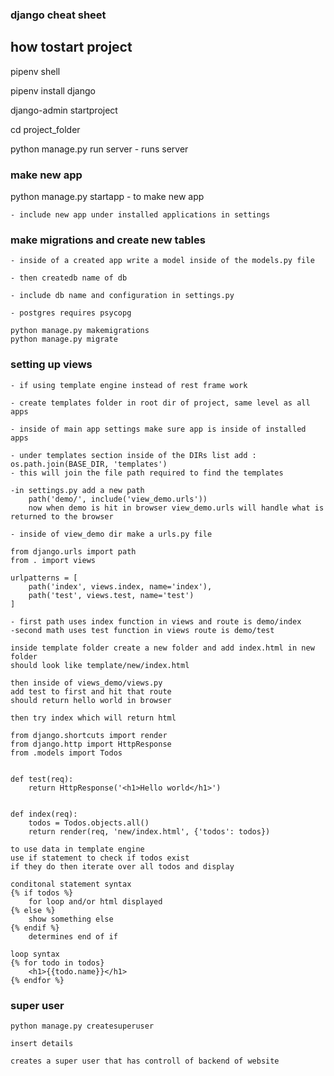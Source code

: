 ### django cheat sheet

## how tostart project

pipenv shell

pipenv install django

django-admin startproject <project name>

cd project_folder

python manage.py run server - runs server

### make new app

python manage.py startapp <app name> - to make new app

    - include new app under installed applications in settings

### make migrations and create new tables

    - inside of a created app write a model inside of the models.py file

    - then createdb name of db

    - include db name and configuration in settings.py

    - postgres requires psycopg

    python manage.py makemigrations
    python manage.py migrate

### setting up views

    - if using template engine instead of rest frame work

    - create templates folder in root dir of project, same level as all apps

    - inside of main app settings make sure app is inside of installed apps

    - under templates section inside of the DIRs list add : os.path.join(BASE_DIR, 'templates')
    - this will join the file path required to find the templates

    -in settings.py add a new path
        path('demo/', include('view_demo.urls'))
        now when demo is hit in browser view_demo.urls will handle what is returned to the browser

    - inside of view_demo dir make a urls.py file

    from django.urls import path
    from . import views

    urlpatterns = [
        path('index', views.index, name='index'),
        path('test', views.test, name='test')
    ]

    - first path uses index function in views and route is demo/index
    -second math uses test function in views route is demo/test

    inside template folder create a new folder and add index.html in new folder
    should look like template/new/index.html

    then inside of views_demo/views.py
    add test to first and hit that route
    should return hello world in browser

    then try index which will return html

    from django.shortcuts import render
    from django.http import HttpResponse
    from .models import Todos


    def test(req):
        return HttpResponse('<h1>Hello world</h1>')


    def index(req):
        todos = Todos.objects.all()
        return render(req, 'new/index.html', {'todos': todos})

    to use data in template engine
    use if statement to check if todos exist
    if they do then iterate over all todos and display

    conditonal statement syntax
    {% if todos %}
        for loop and/or html displayed
    {% else %}
        show something else
    {% endif %}
        determines end of if

    loop syntax
    {% for todo in todos}
        <h1>{{todo.name}}</h1>
    {% endfor %}

### super user

    python manage.py createsuperuser

    insert details

    creates a super user that has controll of backend of website

